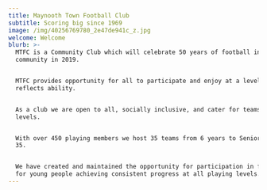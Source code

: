 ```yaml
---
title: Maynooth Town Football Club
subtitle: Scoring big since 1969
image: /img/40256769780_2e47de941c_z.jpg
welcome: Welcome
blurb: >-
  MTFC is a Community Club which will celebrate 50 years of football in the
  community in 2019. 


  MTFC provides opportunity for all to participate and enjoy at a level which
  reflects ability. 


  As a club we are open to all, socially inclusive, and cater for teams at all
  levels. 


  With over 450 playing members we host 35 teams from 6 years to Senior and over
  35.


  We have created and maintained the opportunity for participation in football
  for young people achieving consistent progress at all playing levels.
---
```


